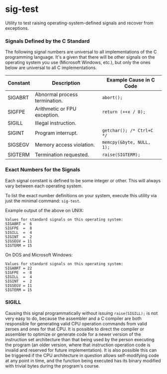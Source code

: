 # sig-test
Utility to test raising operating-system-defined signals and recover from exceptions.

### Signals Defined by the C Standard

The following signal numbers are universal to all implementations of the C programming language.  It's a given that there will be other signals on the operating system you use (Microsoft Windows, etc.), but only the ones below are universal to all C implementations.

| Constant |          Description          |  Example Cause in C Code 
| -------- | ----------------------------- | -------------------------
| SIGABRT  | Abnormal process termination. | `abort();`
| SIGFPE   | Arithmetic or FPU exception.  | `return (++x / 0);`
| SIGILL   | Illegal instruction.          |
| SIGINT   | Program interrupt.            | `getchar(); /* Ctrl+C */`
| SIGSEGV  | Memory access violation.      | `memcpy(&byte, NULL, 1);`
| SIGTERM  | Termination requested.        | `raise(SIGTERM);`

### Exact Numbers for the Signals

Each signal constant is defined to be some integer or other.  This will always vary between each operating system.

To list the exact number definitions on your system, execute this utility via just the minimal command:  `sig-test`.

Example output of the above on UNIX:
```
Values for standard signals on this operating system:
SIGABRT =  6
SIGFPE  =  8
SIGILL  =  4
SIGINT  =  2
SIGSEGV = 11
SIGTERM = 15
```

On DOS and Microsoft Windows:
```
Values for standard signals on this operating system:
SIGABRT = 22
SIGFPE  =  8
SIGILL  =  4
SIGINT  =  2
SIGSEGV = 11
SIGTERM = 15
```

### SIGILL

Causing this signal programmatically without issuing `raise(SIGILL);` is not very easy to do, because the assembler and a C compiler are both responsible for generating valid CPU operation commands from valid zeroes and ones for that CPU.  It is possible to direct the compiler or assembler to optimize or generate code for a newer version of the instruction set architecture than that being used by the person executing the program (an older version, where that instruction operation code is invalid and reserved for future implementation).  It is also possible this can be triggered if the CPU architecture in question allows self-modifying code at any point in time, and the function being executed has its binary modified with trivial bytes during the program's course.
